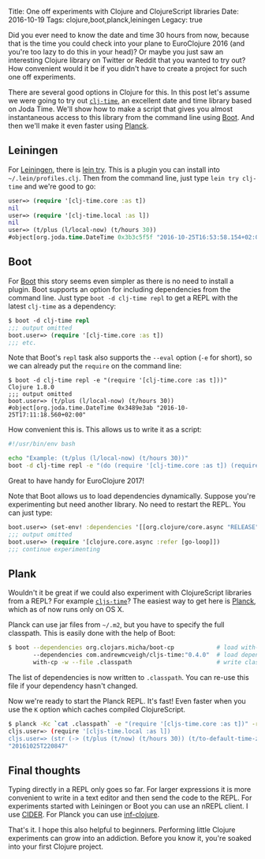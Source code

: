 Title: One off experiments with Clojure and ClojureScript libraries
Date: 2016-10-19
Tags: clojure,boot,planck,leiningen
Legacy: true

Did you ever need to know the date and time 30 hours from now,
because that is the time you could check into your plane to
EuroClojure 2016 (and you're too lazy to do this in your head)? Or
maybe you just saw an interesting Clojure library on Twitter or Reddit
that you wanted to try out?  How convenient would it be if you didn't
have to create a project for such one off experiments.

There are several good options in Clojure for this. In this post let's
assume we were going to try
out [`clj-time`](https://github.com/clj-time/clj-time), an excellent
date and time library based on Joda Time. We'll show how to make a
script that gives you almost instantaneous access to this library from
the command line using [Boot](http://boot-clj.com). And then we'll
make it even faster using [Planck](http://planck-repl.org/).

## Leiningen

For [Leiningen](https://leiningen.org), there
is [lein try](https://github.com/rkneufeld/lein-try). This is a plugin
you can install into `~/.lein/profiles.clj`. Then from the command
line, just type `lein try clj-time` and we're good to go:

``` clojure
user=> (require '[clj-time.core :as t])
nil
user=> (require '[clj-time.local :as l])
nil
user=> (t/plus (l/local-now) (t/hours 30))
#object[org.joda.time.DateTime 0x3b3c5f5f "2016-10-25T16:53:58.154+02:00"]
```

## Boot

For [Boot](http://boot-clj.com) this story seems even simpler as there
is no need to install a plugin. Boot supports an option for including
dependencies from the command line. Just type `boot -d clj-time repl`
to get a REPL with the latest `clj-time` as a dependency:

``` clojure
$ boot -d clj-time repl
;;; output omitted
boot.user=> (require '[clj-time.core :as t])
;;; etc.
```

Note that Boot's `repl` task also supports the `--eval` option (`-e`
for short), so we can already put the `require` on the command line:

```
$ boot -d clj-time repl -e "(require '[clj-time.core :as t]))"
Clojure 1.8.0
;;; output omitted
boot.user=> (t/plus (l/local-now) (t/hours 30))
#object[org.joda.time.DateTime 0x3489e3ab "2016-10-25T17:11:18.560+02:00"
```

How convenient this is. This allows us to write it as a script:

``` bash
#!/usr/bin/env bash

echo "Example: (t/plus (l/local-now) (t/hours 30))"
boot -d clj-time repl -e "(do (require '[clj-time.core :as t]) (require '[clj-time.local :as l]))"
```

Great to have handy for EuroClojure 2017!

Note that Boot allows us to load dependencies dynamically. Suppose
you're experimenting but need another library. No need to restart the REPL. You can just type:

``` clojure
boot.user=> (set-env! :dependencies '[[org.clojure/core.async "RELEASE"]])
;;; output omitted
boot.user=> (require '[clojure.core.async :refer [go-loop]])
;;; continue experimenting
```

## Plank

Wouldn't it be great if we could also experiment with ClojureScript
libraries from a REPL? For
example [`cljs-time`](https://github.com/andrewmcveigh/cljs-time)? The
easiest way to get here is [Planck](http://planck-repl.org/), which as
of now runs only on OS X.

Planck can use jar files from `~/.m2`, but you have to specify the
full classpath. This is easily done with the help of Boot:

``` bash
$ boot --dependencies org.clojars.micha/boot-cp            # load with-cp task that helps exporting minimal classpath to file
       --dependencies com.andrewmcveigh/cljs-time:"0.4.0"  # load dependency you actually want to try
       with-cp -w --file .classpath                        # write classpath to a file `.classpath`
```

The list of dependencies is now written to `.classpath`. You can re-use this file if your dependency hasn't changed.

Now we're ready to start the Planck REPL. It's fast! Even faster when
you use the `K` option which caches compiled ClojureScript.

``` bash
$ planck -Kc `cat .classpath` -e "(require '[cljs-time.core :as t])" -r
cljs.user=> (require '[cljs-time.local :as l])
cljs.user=> (str (-> (t/plus (t/now) (t/hours 30)) (t/to-default-time-zone)))
"20161025T220847"
```

## Final thoughts
Typing directly in a REPL only goes so far. For larger expressions it
is more convenient to write in a text editor and then send the code to
the REPL. For experiments started with Leiningen or Boot you can use
an nREPL client. I
use [CIDER](https://github.com/clojure-emacs/cider). For Planck you
can use [inf-clojure](http://planck-repl.org/ides.html).

That's it. I hope this also helpful to beginners. Performing little
Clojure experiments can grow into an addiction. Before you know it,
you're soaked into your first Clojure project.
